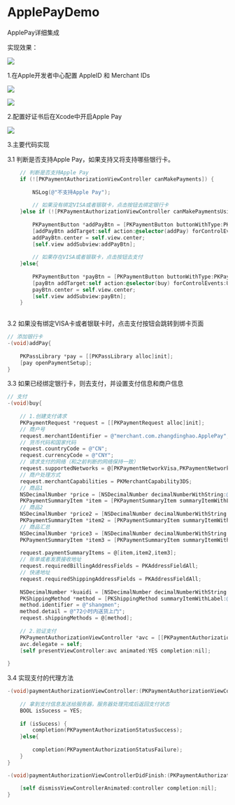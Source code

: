 # ApplePayDemo
ApplePay详细集成

实现效果：

![](https://github.com/CalvinCheungCoder/ApplePayDemo/blob/master/ApplePayDemo.gif)

1.在Apple开发者中心配置 AppleID 和 Merchant IDs

![](https://github.com/CalvinCheungCoder/ApplePayDemo/blob/master/ApplePay01.png)

![](https://github.com/CalvinCheungCoder/ApplePayDemo/blob/master/ApplePay02.png)

2.配置好证书后在Xcode中开启Apple Pay

![](https://github.com/CalvinCheungCoder/ApplePayDemo/blob/master/ApplePay03.png)

3.主要代码实现

3.1 判断是否支持Apple Pay，如果支持又将支持哪些银行卡。

```Objective-C
    // 判断是否支持Apple Pay
    if (![PKPaymentAuthorizationViewController canMakePayments]) {
        
        NSLog(@"不支持Apple Pay");
        
        // 如果没有绑定VISA或者银联卡，点击按钮去绑定银行卡
    }else if (![PKPaymentAuthorizationViewController canMakePaymentsUsingNetworks:@[PKPaymentNetworkVisa,PKPaymentNetworkChinaUnionPay]]){
        
        PKPaymentButton *addPayBtn = [PKPaymentButton buttonWithType:PKPaymentButtonTypeBuy style:PKPaymentButtonStyleWhiteOutline];
        [addPayBtn addTarget:self action:@selector(addPay) forControlEvents:UIControlEventTouchUpInside];
        addPayBtn.center = self.view.center;
        [self.view addSubview:addPayBtn];
        
        // 如果存在VISA或者银联卡，点击按钮去支付
    }else{
        
        PKPaymentButton *payBtn = [PKPaymentButton buttonWithType:PKPaymentButtonTypeBuy style:PKPaymentButtonStyleBlack];
        [payBtn addTarget:self action:@selector(buy) forControlEvents:UIControlEventTouchUpInside];
        payBtn.center = self.view.center;
        [self.view addSubview:payBtn];
    }
    
```

3.2 如果没有绑定VISA卡或者银联卡时，点击支付按钮会跳转到绑卡页面

```Objective-C
// 添加银行卡
-(void)addPay{
    
    PKPassLibrary *pay = [[PKPassLibrary alloc]init];
    [pay openPaymentSetup];
}

```
3.3 如果已经绑定银行卡，则去支付，并设置支付信息和商户信息

```Objective-C
// 支付
-(void)buy{
    
    // 1.创建支付请求
    PKPaymentRequest *request = [[PKPaymentRequest alloc]init];
    // 商户号
    request.merchantIdentifier = @"merchant.com.zhangdinghao.ApplePay";
    // 货币代码和国家代码
    request.countryCode = @"CN";
    request.currencyCode = @"CNY";
    // 请求支付的网络（和之前判断的网络保持一致）
    request.supportedNetworks = @[PKPaymentNetworkVisa,PKPaymentNetworkChinaUnionPay];
    // 商户处理方式
    request.merchantCapabilities = PKMerchantCapability3DS;
    // 商品1
    NSDecimalNumber *price = [NSDecimalNumber decimalNumberWithString:@"7999.00"];
    PKPaymentSummaryItem *item = [PKPaymentSummaryItem summaryItemWithLabel:@"iPhone 7" amount:price];
    // 商品2
    NSDecimalNumber *price2 = [NSDecimalNumber decimalNumberWithString:@"149.00"];
    PKPaymentSummaryItem *item2 = [PKPaymentSummaryItem summaryItemWithLabel:@"iPhone数据线" amount:price2];
    // 商品汇总
    NSDecimalNumber *price3 = [NSDecimalNumber decimalNumberWithString:@"8148.00"];
    PKPaymentSummaryItem *item3 = [PKPaymentSummaryItem summaryItemWithLabel:@"Apple Store" amount:price3];
    
    request.paymentSummaryItems = @[item,item2,item3];
    // 账单或者发票接收地址
    request.requiredBillingAddressFields = PKAddressFieldAll;
    // 快递地址
    request.requiredShippingAddressFields = PKAddressFieldAll;
    
    NSDecimalNumber *kuaidi = [NSDecimalNumber decimalNumberWithString:@"0.00"];
    PKShippingMethod *method = [PKShippingMethod summaryItemWithLabel:@"顺丰" amount:kuaidi];
    method.identifier = @"shangmen";
    method.detail = @"72小时内送货上门";
    request.shippingMethods = @[method];
    
    // 2.验证支付
    PKPaymentAuthorizationViewController *avc = [[PKPaymentAuthorizationViewController alloc]initWithPaymentRequest:request];
    avc.delegate = self;
    [self presentViewController:avc animated:YES completion:nil];
    
}

```

3.4 实现支付的代理方法

```Objective-C
-(void)paymentAuthorizationViewController:(PKPaymentAuthorizationViewController *)controller didAuthorizePayment:(PKPayment *)payment completion:(void (^)(PKPaymentAuthorizationStatus))completion{
    
    // 拿到支付信息发送给服务器，服务器处理完成后返回支付状态
    BOOL isSucess = YES;
    
    if (isSucess) {
        completion(PKPaymentAuthorizationStatusSuccess);
    }else{
        
        completion(PKPaymentAuthorizationStatusFailure);
    }
}

-(void)paymentAuthorizationViewControllerDidFinish:(PKPaymentAuthorizationViewController *)controller{
    
    [self dismissViewControllerAnimated:controller completion:nil];
}

```
